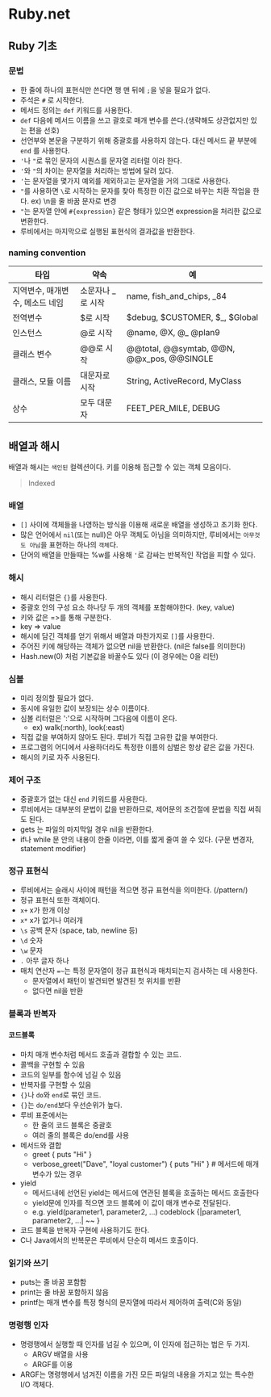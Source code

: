 # Ruby.net

## Ruby 기초
### 문법
- 한 줄에 하나의 표현식만 쓴다면 행 맨 뒤에 `;`을 넣을 필요가 없다.
- 주석은 `#` 로 시작한다.
- 메서드 정의는 `def` 키워드를 사용한다.
- `def` 다음에 메서드 이름을 쓰고 괄호로 매개 변수를 쓴다.(생략해도 상관없지만 있는 편을 선호)
- 선언부와 본문을 구분하기 위해 중괄호를 사용하지 않는다. 대신 메서드 끝 부분에 `end` 를 사용한다.
- `'`나 `"`로 묶인 문자의 시퀀스를 문자열 리터럴 이라 한다.
- `'`와 `"`의 차이는 문자열을 처리하는 방법에 달려 있다.
- `'`는 문자열을 몇가지 예외를 제외하고는 문자열을 거의 그대로 사용한다.
- `"`를 사용하면 `\`로 시작하는 문자를 찾아 특정한 이진 값으로 바꾸는 치환 작업을 한다. ex) \n을 줄 바꿈 문자로 변경
- `"`는 문자열 안에 `#{expression}` 같은 형태가 있으면 expression을 처리한 값으로 변환한다.
- 루비에서는 마지막으로 실행된 표현식의 결과값을 반환한다.

### naming convention
|타입|약속|예|
|---|---|---|
|지역변수, 매개변수, 메소드 네임|소문자나 _로 시작|name, fish_and_chips, _84|
|전역변수|$로 시작|$debug, $CUSTOMER, $_, $Global|
|인스턴스|@로 시작|@name, @X, @_ @plan9|
|클래스 변수|@@로 시작|@@total, @@symtab, @@N, @@x_pos, @@SINGLE|
|클래스, 모듈 이름|대문자로 시작|String, ActiveRecord, MyClass|
|상수|모두 대문자|FEET_PER_MILE, DEBUG|

## 배열과 해시
배열과 해시는 `색인된` 컬렉션이다. 키를 이용해 접근할 수 있는 객체 모음이다.
> Indexed

### 배열
- `[]` 사이에 객체들을 나영하는 방식을 이용해 새로운 배열을 생성하고 초기화 한다.
- 많은 언어에서 `nil`(또는 null)은 아무 객체도 아님을 의미하지만, 루비에서는 `아무것도 아님`을 표현하는 하나의 `객체`다.
- 단어의 배열을 만들때는 %w를 사용해 `'`로 감싸는 반복적인 작업을 피할 수 있다.

### 해시
- 해시 리터럴은 `{}`를 사용한다.
- 중괄호 안의 구성 요소 하나당 두 개의 객체를 포함해야한다. (key, value)
- 키와 값은 =>를 통해 구분한다.
- key => value
- 해시에 담긴 객체를 얻기 위해서 배열과 마찬가지로 `[]`를 사용한다.
- 주어진 키에 해당하는 객체가 없으면 nil을 반환한다. (nil은 false를 의미한다)
- Hash.new(0) 처럼 기본값을 바꿀수도 있다 (이 경우에는 0을 리턴)

### 심볼
- 미리 정의할 필요가 없다.
- 동시에 유일한 값이 보장되는 상수 이름이다.
- 심볼 리터럴은 ':'으로 시작하며 그다음에 이름이 온다.
  - ex) walk(:north), look(:east)
- 직접 값을 부여하지 않아도 된다. 루비가 직접 고유한 값을 부여한다.
- 프로그램의 어디에서 사용하더라도 특정한 이름의 심벌은 항상 같은 값을 가진다.
- 해시의 키로 자주 사용된다.

### 제어 구조
- 중괄호가 없는 대신 `end` 키워드를 사용한다.
- 루비에서는 대부분의 문법이 값을 반환하므로, 제어문의 조건절에 문법을 직접 써줘도 된다.
- gets 는 파일의 마지막일 경우 nil을 반환한다.
- if나 while 문 안의 내용이 한줄 이라면, 이를 짧게 줄여 쓸 수 있다. (구문 변경자, statement modifier)

### 정규 표현식
- 루비에서는 슬래시 사이에 패턴을 적으면 정규 표현식을 의미한다. (/pattern/)
- 정규 표현식 또한 객체이다.
- `x+` x가 한개 이상
- `x*` x가 없거나 여러개
- `\s` 공백 문자 (space, tab, newline 등)
- `\d` 숫자
- `\w` 문자
- `.` 아무 글자 하나
- 매치 연산자 `=~`는 특정 문자열이 정규 표현식과 매치되는지 검사하는 데 사용한다.
  - 문자열에서 패턴이 발견되면 발견된 첫 위치를 반환
  - 없다면 nil을 반환

### 블록과 반복자
#### 코드블록
- 마치 매개 변수처럼 메서드 호출과 결합할 수 있는 코드.
- 콜백을 구현할 수 있음
- 코드의 일부를 함수에 넘길 수 있음
- 반복자를 구현할 수 있음
- `{}`나 `do`와 `end`로 묶인 코드.
- `{}`는 `do/end`보다 우선순위가 높다.
- 루비 표준에서는
  - 한 줄의 코드 블록은 중괄호
  - 여러 줄의 블록은 do/end를 사용
- 메서드와 결합
  - greet { puts "Hi" }
  - verbose_greet("Dave", "loyal customer") { puts "Hi" } # 메서드에 매개변수가 있는 경우
- yield
  - 메서드내에 선언된 yield는 메서드에 연관된 블록을 호출하는 메서드 호출한다
  - yield문에 인자를 적으면 코드 블록에 이 값이 매개 변수로 전달된다. 
  - e.g. yield(parameter1, parameter2, ...) codeblock {|parameter1, parameter2, ...| ~~ }
- 코드 블록을 반복자 구현에 사용하기도 한다.
- C나 Java에서의 반복문은 루비에서 단순히 메서드 호출이다.

### 읽기와 쓰기
- puts는 줄 바꿈 포함함
- print는 줄 바꿈 포함하지 않음
- printf는 매개 변수를 특정 형식의 문자열에 따라서 제어하여 출력(C와 동일)

### 명령행 인자
- 명령행에서 실행할 때 인자를 넘길 수 있으며, 이 인자에 접근하는 법은 두 가지.
  - ARGV 배열을 사용
  - ARGF를 이용
- ARGF는 명령행에서 넘겨진 이름을 가진 모든 파일의 내용을 가지고 있는 특수한 I/O 객체다.
